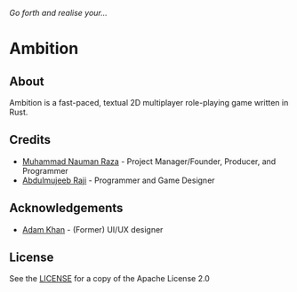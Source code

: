 *Go forth and realise your...*

# Ambition

## About
Ambition is a fast-paced, textual 2D multiplayer role-playing game written in Rust.

## Credits
- [Muhammad Nauman Raza](https://github.com/devraza) - Project Manager/Founder, Producer, and Programmer
- [Abdulmujeeb Raji](https://github.com/midnadimple) - Programmer and Game Designer

## Acknowledgements
- [Adam Khan](https://github.com/krasket) - (Former) UI/UX designer

## License
See the [LICENSE](LICENSE) for a copy of the Apache License 2.0
